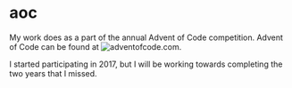# aoc

My work does as a part of the annual Advent of Code competition. Advent of Code
can be found at ![adventofcode.com](http://adventofcode.com/).

I started participating in 2017, but I will be working towards completing the
two years that I missed.
